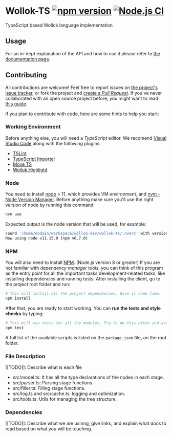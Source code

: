 # Wollok-TS [![npm version](https://badge.fury.io/js/wollok-ts.svg)](https://badge.fury.io/js/wollok-ts) [![Node.js CI](https://github.com/uqbar-project/wollok-ts/actions/workflows/node.js.yml/badge.svg)](https://github.com/uqbar-project/wollok-ts/actions/workflows/node.js.yml)
TypeScript based Wollok language implementation

## Usage 

For an in-dept explanation of the API and how to use it please refer to [the documentation page](https://uqbar-project.github.io/wollok-ts/).


## Contributing

All contributions are welcome! Feel free to report issues on [the project's issue tracker](https://github.com/uqbar-project/wollok-ts/issues), or fork the project and [create a *Pull Request*](https://help.github.com/articles/creating-a-pull-request-from-a-fork/). If you've never collaborated with an open source project before, you might want to read [this guide](https://akrabat.com/the-beginners-guide-to-contributing-to-a-github-project/).

If you plan to contribute with code, here are some hints to help you start:


### Working Environment

Before anything else, you will need a *TypeScript* editor. We recomend [Visual Studio Code](https://code.visualstudio.com/) along with the following plugins:

- [TSLint](https://marketplace.visualstudio.com/items?itemName=eg2.tslint)
- [TypeScript Importer](https://marketplace.visualstudio.com/items?itemName=pmneo.tsimporter)
- [Move TS](https://marketplace.visualstudio.com/items?itemName=stringham.move-ts)
- [Wollok Highlight](https://marketplace.visualstudio.com/items?itemName=uqbar.wollok-highlight)


### Node

You need to install [node](https://nodejs.org/es/) > 11, which provides VM environment, and [nvm - Node Version Manager](https://github.com/nvm-sh/nvm). Before anything make sure you'll use the right version of node by running this command:

```bash
nvm use
```

Expected output is the node version that will be used, for example:

```bash
Found '/home/dodain/workspace/wollok-dev/wollok-ts/.nvmrc' with version <v11.15.0>
Now using node v11.15.0 (npm v6.7.0)
```

### NPM

You will also need to install [NPM](https://www.npmjs.com/). (Node.js version 8 or greater) If you are not familiar with *dependency manager tools*, you can think of this program as the entry point for all the important tasks development-related tasks, like installing dependencies and running tests. After installing the client, go to the project root folder and run:

```bash
# This will install all the project dependencies. Give it some time.
npm install
```

After that, you are ready to start working. You can **run the tests and style checks** by typing:

```bash
# This will run tests for all the modules. Try to do this often and avoid commiting changes if any test fails.
npm test
```

A full list of the available scripts is listed on the `package.json` file, on the root folder.

### File Description
[[TODO]]: Describe what is each file

- src/model.ts: It has all the type declarations of the nodes in each stage. 
- src/parser.ts: Parsing stage functions.
- src/filler.ts: Filling stage functions.
- src/log.ts and src/cache.ts: logging and optimization.
- src/tools.ts: Utils for managing the tree structure.

### Dependencies
[[TODO]]: Describe what we are usinng, give links, and explain what docs to read based on what you will be touching.
